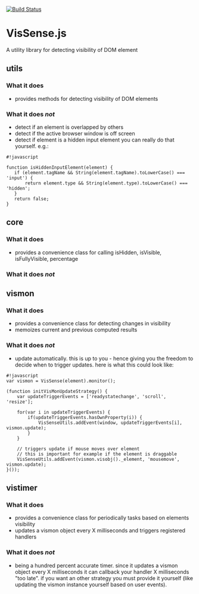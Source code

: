 [![Build Status](https://api.travis-ci.org/theborakompanioni/vissense.png?branch=master)](https://api.travis-ci.org/theborakompanioni/vissense)

# VisSense.js

A utility library for detecting visibility of DOM element

## utils
### What it does
 * provides methods for detecting visibility of DOM elements

### What it does *not*
 * detect if an element is overlapped by others
 * detect if the active browser window is off screen
 * detect if element is a hidden input element
   you can really do that yourself. e.g.:

```
#!javascript

function isHiddenInputElement(element) {
   if (element.tagName && String(element.tagName).toLowerCase() === 'input') {
       return element.type && String(element.type).toLowerCase() === 'hidden';
   }
   return false;
}
```



## core
### What it does
 * provides a convenience class for calling isHidden, isVisible, isFullyVisible, percentage

### What it does *not*




## vismon
### What it does
 * provides a convenience class for detecting changes in visibility
 * memoizes current and previous computed results

### What it does *not*
 * update automatically. this is up to you - hence giving you the freedom to decide when
   to trigger updates. here is what this could look like:

```
#!javascript
var vismon = VisSense(element).monitor();

(function initVisMonUpdateStrategy() {
    var updateTriggerEvents = ['readystatechange', 'scroll', 'resize'];

    for(var i in updateTriggerEvents) {
        if(updateTriggerEvents.hasOwnProperty(i)) {
            VisSenseUtils.addEvent(window, updateTriggerEvents[i], vismon.update);
        }
    }

    // triggers update if mouse moves over element
    // this is important for example if the element is draggable
    VisSenseUtils.addEvent(vismon.visobj()._element, 'mousemove', vismon.update);
}());
```



## vistimer
### What it does
 * provides a convenience class for periodically tasks based on elements visibility
 * updates a vismon object every X milliseconds and triggers registered handlers

### What it does *not*
 * being a hundred percent accurate timer. since it updates a vismon object every X milliseconds
   it can callback your handler X milliseconds "too late". if you want an other strategy you must
   provide it yourself (like updating the vismon instance yourself based on user events).